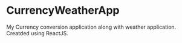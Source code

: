 # CurrencyWeatherApp
My Currency conversion application along with weather application. Creatded using ReactJS.
